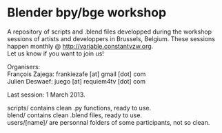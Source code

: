 Blender bpy/bge workshop
========================

A repository of scripts and .blend files developped during the workshop sessions of artists and developpers in Brussels, Belgium. These sessions happen monthly @ http://variable.constantvzw.org.  
Let us know if you want to join us!

Organisers:  
François Zajega: frankiezafe [at] gmail [dot] com  
Julien Deswaef: juego [at] requiem4tv [dot] com  

Last session: 1 March 2013.

scripts/ contains clean .py functions, ready to use.  
blend/ contains clean .blend files, ready to use.  
users/[name]/ are personnal folders of some participants, not so clean.
